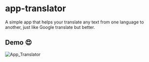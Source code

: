 # app-translator

A simple app that helps your translate any text from one language to another, just like Google translate but better.

## Demo 😍

![App_Translator](https://res.cloudinary.com/dnovdvvxv/video/upload/v1593471919/Project%20images%20for%20git%2C%20website%20etc/appTranslator_Demo.gif 'App Translator')
